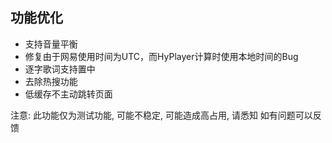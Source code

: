 ## 功能优化
* 支持音量平衡
* 修复由于网易使用时间为UTC，而HyPlayer计算时使用本地时间的Bug
* 逐字歌词支持置中
* 去除热搜功能
* 低缓存不主动跳转页面

注意: 此功能仅为测试功能, 可能不稳定, 可能造成高占用, 请悉知
如有问题可以反馈
